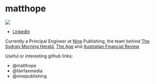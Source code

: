 # matthope

![](https://www.gravatar.com/avatar/5152104ae5cc113982bd681dcd43034c?d=mp)

* [LinkedIn](https://www.linkedin.com/in/matthope/)

Currently a Principal Engineer at [Nine](https://www.nineentertainmentco.com.au/) Publishing, the team behind [The Sydney Morning Herald](http://www.smh.com.au/), [The Age](https://www.theage.com.au/) and [Australian Financial Review](https://www.afr.com/)

Useful or interesting github links:

- @matthope
- @fairfaxmedia
- @ninepublishing
